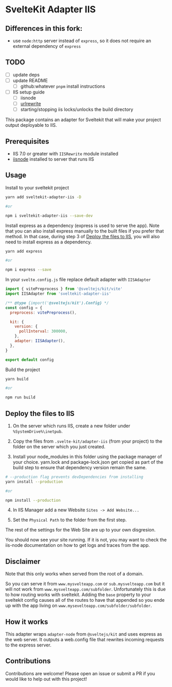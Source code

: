 # SvelteKit Adapter IIS

## Differences in this fork:
- use `node:http` server instead of `express`, so it does not require an external dependency of `express`

## TODO
- [ ] update deps
- [ ] update README
  - [ ] github:whatever `pnpm` install instructions
- [ ] IIS setup guide
  - [ ] iisnode
  - [ ] [urlrewrite](https://www.iis.net/downloads/microsoft/url-rewrite)
  - [ ] starting/stopping iis locks/unlocks the build directory

This package contains an adapter for Sveltekit that will make your project output deployable to IIS.

## Prerequisites

- IIS 7.0 or greater with `IISRewrite` module installed
- [iisnode]("https://github.com/Azure/iisnode") installed to server that runs IIS

## Usage

Install to your sveltekit project

```bash
yarn add sveltekit-adapter-iis -D

#or

npm i sveltekit-adapter-iis --save-dev
```

Install express as a dependency (express is used to serve the app).
Note that you can also install express manually to the built files if you prefer that method. In that case, during step 3 of [Deploy the files to IIS](#deploy-the-files-to-iis), you will also need to install express as a dependency.

```bash
yarn add express

#or

npm i express --save
```

In your `svelte.config.js` file replace default adapter with `IISAdapter`

```js
import { vitePreprocess } from '@sveltejs/kit/vite'
import IISAdapter from 'sveltekit-adapter-iis'

/** @type {import('@sveltejs/kit').Config} */
const config = {
  preprocess: vitePreprocess(),

  kit: {
	version: {
	  pollInterval: 300000,
	},
	adapter: IISAdapter(),
  },
}

export default config
```

Build the project

```sh
yarn build

#or

npm run build
```

## Deploy the files to IIS

1. On the server which runs IIS, create a new folder under `%SystemDrive%\inetpub`.

2. Copy the files from `.svelte-kit/adapter-iis` (from your project) to the folder on the server which you just created.

3. Install your node_modules in this folder using the package manager of your choice. yarn.lock and package-lock.json get copied as part of the build step to ensure that dependency version remain the same.

```bash
# --production flag prevents devDependencies from installing
yarn install --production

#or

npm install --production
```

4. In IIS Manager add a new Website
   `Sites -> Add Website...`

5. Set the `Physical Path` to the folder from the first step.

The rest of the settings for the Web Site are up to your own disgresion.

You should now see your site running. If it is not, you may want to check the iis-node documentation on how to get logs and traces from the app.

## Disclaimer

Note that this only works when served from the root of a domain.

So you can serve it from `www.mysvelteapp.com` or `sub.mysvelteapp.com` but it will not work from `www.mysvelteapp.com/subfolder`. Unfortunately this is due to how routing works with sveltekit. Adding the `base` property to your sveltekit config causes all of the routes to have that appended so you ende up with the app living on `www.mysevelteapp.com/subfolder/subfolder`.

## How it works

This adapter wraps `adapter-node` from `@sveltejs/kit` and uses express as the web server. It outputs a web.config file that rewrites incoming requests to the express server.

## Contributions

Contributions are welcome! Please open an issue or submit a PR if you would like to help out with this project!

<!-- ## How it works

This adapter simply creates a `web.config` file in the build output folder and then creates a `server.cjs` inside the server folder of your build output. The `web.config` rewrites incoming traffic to the `server.cjs` which is handled by iisnode. -->
